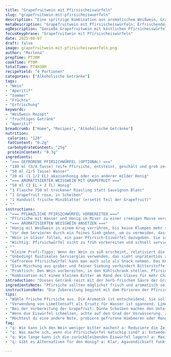 ```yaml
---
title: "Grapefruitwein mit Pfirsischeiswürfeln"
slug: "grapefruitwein-mit-pfirsicheiswuerfeln"
description: "Eine spritzige Kombination aus aromatischem Weißwein, Grapefruit und gefrorenem Pfirsichpüree. Die Süße passt sich leicht an, während der fruchtige Kick und die kühle Textur der Eiswürfel für Spannung sorgen. Leicht abgewandelt mit Honig statt Zucker und statt Sauvignon Blanc einen trockenen Riesling benutzt. Leicht herb, trotzdem süffig. Eignet sich besonders gut für heiße Tage oder als Aperitif bei geselligen Runden."
metaDescription: "Grapefruitwein mit Pfirsischeiswürfeln: Erfrischendes Getränk mit süßen Pfirsichen und herber Grapefruit; perfekt für warme Tage."
ogDescription: "Genieße Grapefruitwein mit köstlichen Pfirsicheiswürfeln; eine spritzige Kombination für gesellige Momente."
focusKeyphrase: "Grapefruitwein mit Pfirsischeiswürfeln"
date: 2025-08-07
draft: false
image: grapefruitwein-mit-pfirsicheiswuerfeln.png
author: "Marlena"
prepTime: PT20M
cookTime: PT0M
totalTime: PT4H30M
recipeYield: "4 Portionen"
categories: ["Alkoholische Getränke"]
tags:
- "Wein"
- "Aperitif"
- "Sommer"
- "Früchte"
- "Erfrischung"
keywords:
- "Weißwein Rezept"
- "fruchtiges Getränk"
- "Aperitif"
breadcrumb: ["Home", "Recipes", "Alkoholische Getränke"]
nutrition: 
 calories: "120"
 fatContent: "0.2g"
 carbohydrateContent: "25g"
 proteinContent: "0.3g"
ingredients:
- "=== GEFRORENE PFIRSICHWÜRFEL (OPTIONAL) ==="
- "180 ml (3/4 Tasse) reife Pfirsiche, entsteint, geschält und grob zerkleinert"
- "50 ml (1/5 Tasse) Wasser"
- "20 ml (1 1/2 EL) akazienhonig oder ein anderer milder Honig"
- "=== AROMATISIERTER WEISSWEIN MIT GRAPEFRUIT ==="
- "50 ml (3 EL + 2 TL) Honig"
- "1 Flasche 750 ml trockener Riesling statt Sauvignon Blanc"
- "1 Grapefruit rosa, in Scheiben"
- "1 Handvoll frische Minzblätter (ersetzt Teil der Grapefruit)"
- ""
instructions:
- "=== PFLANZLICHE PFIRSICHWÜRFEL VORBEREITEN ==="
- "Pfirsiche mit Wasser und Honig im Mixer zu einer cremigen Masse verarbeiten; nicht zu lange - sonst wird es zu dünnflüssig. Ein Sieb bereithalten, um gröbere Fasern zu entfernen. Masse in Eiswürfelform füllen; dickflüssig, sollte nicht zu viel Flüssigkeit abgeben. Tiefkühlen mindestens 3 Stunden, besser 4. Ich nehme fast immer Bio-Pfirsiche, schmeckt intensiver – ohne Schale oder Kernen. Wasser kann auch durch ein paar Spritzer Limettensaft ersetzt werden, das bringt mehr Frische. Honig gegen Rohrzucker möglich, ändert die Textur."
- "=== AROMATISIERTEN WEISSWEIN ANSETZEN ==="
- "Honig mit Weißwein in einem Krug verrühren, bis keine Klumpen mehr sichtbar. Das dauert, 1-2 Minuten rühren, nicht schütteln – Honig sonst am Boden. Grapefruit in dünne Scheiben schneiden, eventuell weiße Haut dranlassen, aber nicht zu dick, sonst wird’s bitter. Manchmal gebe ich Minzblätter hinzu - nicht zu viele, damit sie nicht dominant schmecken. Krug abdecken, kühl stellen, mindestens 4 Stunden ziehen lassen. Länger macht den Wein intensiver, aber auch mehr Bitterstoffe – deshalb nach 6 Stunden abschmecken, eventuell Grapefruit entfernen."
- "Vor dem Servieren durch ein feines Sieb geben, um zu vermeiden, dass zuviel Bitterkeit freikommt. Schau genau, ob die Schalen weich geworden sind. Manchmal entferne ich auch die Minzstiele, sonst wird es zu herb. Man könnte Limettenscheiben anstatt Minze nutzen, bringt leichten Twist."
- "Wein in Gläser füllen, ein paar Pfirsich-Eiswürfel dazugeben. Sie schmelzen langsam, süßen den Wein nach und verändern Textur; nichts ist schlimmer, als zu schnell verwässerten Wein. Die Eiswürfel sollten fest sein, nicht matschig – wenn in der Mitte Wasser steht, lieber noch mal für eine Stunde einfrieren."
- "Wichtig: Pfirsichwürfel nicht zu früh vorbereiten und schnell servieren, sonst verliert man den knackigen Biss. Man kann sie auch zur Hälfte durch Mango ersetzen; gibt exotische Note. Oder etwas Zitronenmelisse frisch hacken und über den Wein streuen."
- ""
- "Kleine Profi-Tipps: Wenn der Wein zu süß erscheint, relativiert die leichte Bitterkeit der Grapefruit das Ganze. Beim nächsten Mal weniger Honig nehmen oder durch Agavendicksaft ersetzen – so schmeckt's trocken, aber nicht fad. Grapefruit niemals zu lange im Wein lassen. Frische Pfirsiche immer bevorzugen, auf Qualität achten. Eiswürfelformen aus Silikon sparen das Heraustrennen."
- "Unbedingt Rustikales Servierglas verwenden, das sieht unprätentiös aus und kann auch beim Abkühlen helfen. Ein heißer Sommertag verlangt nach kühlem Getränk, das sowohl optisch als auch geschmacklich ein Erlebnis ist. Die kühle Süße der Pfirsiche schmilzt langsam, mit jedem Schluck ein Hauch mehr Frucht."
- "Gefrorene Pfirsichwürfel kann man auch solo als Snack nehmen. Das Knirschen beim Kauen gepaart mit dem süßen Aroma – immer wieder eine kleine Freude. Auch wenn sich beim Mixen manchmal Faserrückstände bilden, nicht alles sieben, bisschen stört den Körper gar nicht. Wenn du auf der Suche nach Variation bist, probiere statt Weißwein einen kräftigen Rosé mit gleichen Zutaten."
- "Eine Mischung aus grober und feiner Siebung verhindert Bitterstoffe, gleichzeitig bleibt Geschmack erhalten. Anstatt Grapefruit kannst du auch die durch Orange ersetzen, das macht es weniger herb, aber noch fruchtiger. Honig im Wein nicht zu viel, sonst wird die Säure unterdrückt."
- "Praktisch: Den Wein vorbereiten, in den Kühlschrank stellen. Pfirsiche pürieren kurz vor dem Servieren, damit Würfel frisch bleiben. Die Aufbewahrung klappt max. 24 Stunden, danach verlieren die Eiswürfel an Geschmack und Textur."
- "Kombination mit einem kleinen Bitter am Rand des Glases für mehr Charakter. Ich habe gelernt, wer es weniger süß mag, setzt auf Riesling statt Chardonnay und reduziert Honig. Gerade die Säure der Grapefruit harmoniert gut mit gewissen Mineralnoten im Wein. Auch frisch gemahlener schwarzer Pfeffer obenauf gibt überraschend Kick."
introduction: "Dieses Getränk reizt mit der herb-frischen Säure der Grapefruit und der süßen Pfirsichnote, tiefgekühlt in Eiswürfeln. Ursprünglich für warme Nachmittage gedacht, ist es eine handwerkliche Spielerei; Wein aromatisiert, nicht versteckt. Wir haben Zucker durch Honig ersetzt, probiert mit Riesling statt Sauvignon Blanc, und kleine Mengen Minze eingeführt, um dem Geschmack mehr Tiefe zu geben. Durch die gefrorenen Pfirsiche entsteht ein schmelzender Effekt, der den Wein auf subtile Weise süßt. Wichtig ist die richtige Balance zwischen Frucht, Säure und Süße, denn schnell kippt das Ganze. Geduld zahlt sich hier aus; kein Stress, lieber mal Eiswürfel probieren, bevor man zuviel püriert. Ich erzähle aus Erfahrung: Man lernt mit der Zeit, wann der Wein zu bitter wird oder der Pfirsich zu matschig, und korrigiert entsprechend nach. Kein Schnickschnack nötig, nur ein bisschen Finesse und Gefühl."
ingredientsNote: "Pfirsiche sollten möglichst frisch und aromatisch sein, geschält, um keine Bissstörung zu haben. Wasser dient nur als Verdünner, alternativ Zitronen- oder Limettensaft für mehr Frische. Honig ist weicher als Zucker im Geschmack, gibt Eleganz, besonders Akazienhonig; kann ersetzt werden durch Agavendicksaft, Rohrohrzucker oder Ahornsirup, allerdings jeweils mit kleinen Geschmacksschwankungen. Weißwein am besten trocken und frisch, hier Riesling empfohlen, klassisch Sauvignon Blanc oder Chardonnay funktionieren auch, aber auf Süße achten. Grapefruit gehört ungeschält ins Getränk, möglichst rosa oder weiß, je nach Säuregrad. Minzblätter oder Zitronenmelisse sind optionale Geschmacksverstärker und bringen frische Noten. Eiswürfelformen aus Silikon erleichtern das Herauslösen der gefrorenen Pfirsichwürfel, und können mit Pfefferminzblättern oder kleinen Fruchtstücken verfeinert werden. Ersatzweise funkeln gefrorene Trauben oder Beeren, falls Pfirsiche nicht verfügbar sind."
instructionsNote: "Die Zubereitung beginnt mit dem Pürieren der Pfirsiche. Nicht übertreiben, sonst wird das Püree zu flüssig und Eiswürfel tauen zu schnell. Ein Sieb sorgt für feine Textur, Fasern nicht komplett wegtun, der Körper des Pfirsichs ist wichtig für den Geschmack. Honig löst sich besser im Wein, wenn vorsichtig gerührt statt geschüttelt wird. Grapefruit vorbereiten: dünne Scheiben ohne weiße Haut geben weniger Bitterstoffe ab, aber Geschmack! Minze erst kurz vor dem Ziehen zugeben, sonst wird es bitter oder macht dampfige Noten. Nach mindestens 4 Stunden im Kühlschrank Saccharose aufnehmen und Mazeration abwarten. Probieren, dann entscheiden, ob zu bitter oder zu süß – Wein durch Sieb abseihen, damit Fruchtstücke nicht zu stark den Geschmack beeinflussen. Pfirsichwürfel immer zuletzt ins Glas, sie verlangsamen das Verwässern, altersgerecht gefroren maximal 4 Stunden vor Servieren vorbereiten, sonst verlieren sie Knackigkeit. Variationen wie Mango, Himbeeren oder Limetten passen gut als Twist. Lagere den Wein nicht zu lange mit der Frucht, sonst wird er unangenehm bitter."
tips:
- "Wähle frische Pfirsiche aus. Die Aromatik ist entscheidend. Sie sollten keine Druckstellen haben. Zu reife Früchte schmecken oft wässrig. Achte darauf, die Pfirsiche gut zu schälen. Das beeinflusst die Textur des Pürees. Verwende für volle Süße am besten Akazienhonig. Das gibt eine elegante Note."
- "Verwendung von Limettensaft als Ersatz für Wasser ist spannend. Limettensaft bringt eine extra Frische. Aber Vorsicht, dosiere genau. Der Geschmack kann schnell die Balance beeinflussen. Zu viel wird bitter. Ich teste immer zuerst einen Löffel. Finde den richtigen Punkt."
- "Bei der Vorbereitung der Grapefruit: Dünne Scheiben machen den Unterschied. Dicke, weiße Haut vermittelt zusätzliche Bitterkeit. Immer wieder im Hinterkopf halten. Grapefruit sollte prall und saftig sein. Das Aroma ist wichtig, sonst wird das Getränk schnell fade. Ich entferne manchmal die Haut, aber lasse immer etwas dran."
- "Wenn die Eiswürfel schmelzen, achte auf den Grad der Verwässerung. Zu schnell geschieht es, dass der Wein wässrig wird. Wertvolle Aromen gehen verloren. Daher bei der Zubereitung Geduld. Sorgfältige sofortige Montage ins Glas sorgt für ein kontrastreiches Erlebnis."
- "Möchtest du eine andere Note, probiere gefrorene Himbeeren oder Mango. Das macht es fruchtiger und süßer. Ein interessanter Twist. Auch die Farbe sieht toll aus. Das Auge isst mit. Verändere die Minzmenge nach eigenem Geschmack. Zu viel kann die Frische übertönen."
faq:
- "q: Wie kann ich den Wein weniger bitter machen? a: Reduziere die Zeit, in der die Grapefruit im Wein bleibt. Experimentiere mit der Menge. Manchmal reicht es, einen Tag vorher weniger Grapefruit zu verwenden."
- "q: Was mache ich, wenn die Pfirsichwürfel matschig sind? a: Entweder weniger pürieren oder die Würfel zuerst eingefrieren. Schnell arbeiten. Ein bisschen Geduld ist nötig, aber das Ergebnis spricht für sich."
- "q: Wie lange kann ich die zurückbleibenden Eiswürfel lagern? a: Maximal 24 Stunden. Ansonsten verlieren sie die Frische und Aromen. Wenn du merkst, dass sie wässrig werden, besser nicht mehr verwenden. Geschmack leidet."
- "q: Gibt es Alternativen für den Honig? a: Klar, Agavendicksaft funktioniert gut. Auch Rohrzucker ist möglich. Aber achte auf die Süße, das verändert die Balance. Honig hat eine tolle Eleganz."

---
```

